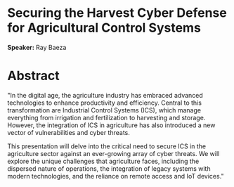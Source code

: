# Securing the Harvest Cyber Defense for Agricultural Control Systems

**Speaker:** Ray Baeza

# Abstract

"In the digital age, the agriculture industry has embraced advanced technologies to enhance productivity and efficiency. Central to this transformation are Industrial Control Systems (ICS), which manage everything from irrigation and fertilization to harvesting and storage. However, the integration of ICS in agriculture has also introduced a new vector of vulnerabilities and cyber threats.

This presentation will delve into the critical need to secure ICS in the agriculture sector against an ever-growing array of cyber threats. We will explore the unique challenges that agriculture faces, including the dispersed nature of operations, the integration of legacy systems with modern technologies, and the reliance on remote access and IoT devices."
